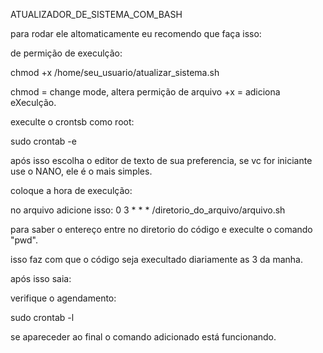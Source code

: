 ATUALIZADOR_DE_SISTEMA_COM_BASH

para rodar ele altomaticamente eu recomendo que faça isso:

de permição de execulção: 

chmod +x /home/seu_usuario/atualizar_sistema.sh

chmod = change mode, altera permição de arquivo
+x = adiciona eXeculção.

execulte o crontsb como root:

sudo crontab -e

após isso escolha o editor de texto de sua preferencia, se vc for iniciante use o NANO, ele é o mais simples.

coloque a hora de execulção:

no arquivo adicione isso: 0 3 * * * /diretorio_do_arquivo/arquivo.sh

para saber o entereço entre no diretorio do código e execulte o comando "pwd".

isso faz com que o código seja execultado diariamente as 3 da manha.

após isso saia:

verifique o agendamento:

sudo crontab -l

se apareceder ao final o comando adicionado está funcionando.
